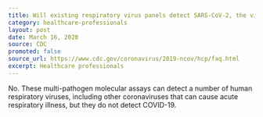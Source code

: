```yaml
---
title: Will existing respiratory virus panels detect SARS-CoV-2, the virus that causes COVID-19?
category: healthcare-professionals
layout: post
date: March 16, 2020
source: CDC
promoted: false
source_url: https://www.cdc.gov/coronavirus/2019-ncov/hcp/faq.html
excerpt: Healthcare professionals
---
```


No. These multi-pathogen molecular assays can detect a number of human respiratory viruses, including other coronaviruses that can cause acute respiratory illness, but they do not detect COVID-19.
